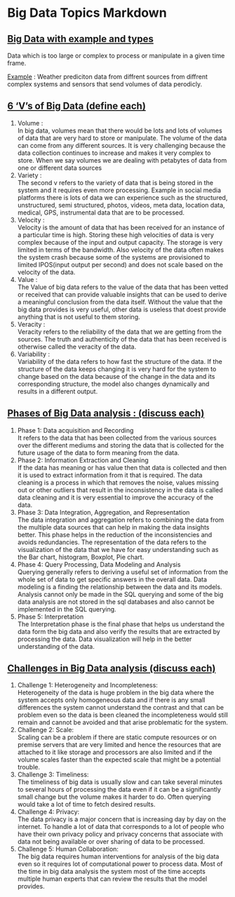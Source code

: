 # Big Data Topics Markdown
 
## <ins> Big Data with example and types</ins>
Data which is too large or complex to process or manipulate in a given time frame.

<ins>Example</ins> : Weather prediciton data from diffrent sources from diffrent complex systems and sensors that send volumes of data perodicly. <br> 
## <ins> 6 ‘V’s of Big Data (define each)
1. Volume :<br>
	In big data, volumes mean that there would be lots and lots  of volumes of data that are very hard to store or manipulate. The volume of the data can come from any different sources. It is very challenging because the data collection continues to increase and makes it very complex to store. When we say volumes we are dealing with petabytes of data from one or different data sources 
2. Variety :<br>
	The second v refers to the variety of data that is being stored in the system and it requires even more processing. Example in social media platforms there is lots of data we can experience such as the structured, unstructured, semi structured, photos, videos, meta data, location data, medical, GPS, instrumental data that are to be processed. 
3. Velocity : <br>
	Velocity is the amount of data that has been received for an instance of a particular time is high. Storing these high velocities of data is very complex because of the input and output capacity. The storage is very limited in terms of the bandwidth. Also velocity of the data often makes the system crash because some of the systems are provisioned to limited IPOS(input output per second) and does not scale based on the velocity of the data.   
4. Value : <br> 
	The Value of big data refers to the value of the data that has been vetted or received that can provide valuable insights that can be used to derive a meaningful conclusion from the data itself. Without the value that the big data provides is very useful, other data is useless that doest provide anything that is not useful to them storing.
5. Veracity :<br>
	Veracity refers to the reliability of the data that we are getting from the sources. The truth and authenticity of the data that has been received is otherwise called the veracity of the data.
6. Variability : <br>
	Variability of the data refers to how fast the structure of the data. If the structure of the data keeps changing it is very hard for the system to change based on the data because of the change in the data and its corresponding structure, the model also changes dynamically and results in a different output. 

## <ins> Phases of Big Data analysis : (discuss each)
1. Phase 1: Data acquisition and Recording<br> 
	It refers to the data that has been collected from the various sources over the different mediums and storing the data that is collected for the future usage of the data to form meaning from the data. 
2. Phase 2: Information Extraction and Cleaning<br>
	If the data has meaning or has value then that data is collected and then it is used to extract information from it that is required. The data cleaning is a process in which that removes the noise, values missing out or other outliers that result in the inconsistency in the data is called data cleaning and it is very essential to improve the accuracy of the data. 
3. Phase 3: Data Integration, Aggregation, and Representation<br>
	The data integration and aggregation refers to combining the data from the multiple data sources that can help in making the data insights better. This phase helps in the reduction of the inconsistencies and avoids redundancies. The representation of the data refers to the visualization of the data that we have for easy understanding such as the Bar chart, histogram, Boxplot, Pie chart.
4. Phase 4: Query Processing, Data Modeling and Analysis<br>
	Querying generally refers to deriving a useful set of information from the whole set of data to get specific answers in the overall data. Data modeling is a finding the relationship between the data and its models. Analysis cannot only be made in the SQL querying and some of the big data analysis are not stored in the sql databases and also cannot be implemented in the SQL querying. 
5. Phase 5: Interpretation<br> 
	The Interpretation phase is the final phase that helps us understand the data form the big data and also verify the results that are extracted by processing the data. Data visualization will help in the better understanding of the data.
	
## <ins> Challenges in Big Data analysis (discuss each)
1. Challenge 1: Heterogeneity and Incompleteness:<br>
	Heterogeneity of the data is huge problem in the big data where the system accepts only homogeneous data and if there is any small differences the system cannot understand the contrast and that can be problem even so the data is been cleaned the incompleteness would still remain and cannot be avoided and that arise problematic for the system.	
2. Challenge 2: Scale:<br>
	Scaling can be a problem if there are static compute resources or on premise servers that are very limited and hence the resources that are attached to it like storage and processors are also limited and if the volume scales faster than the expected scale that might be a potential trouble.
3. Challenge 3: Timeliness:<br>
	The timeliness of big data is usually slow and can take several minutes to several hours of processing the data even if it can be a significantly small change but the volume makes it harder to do. Often querying would take a lot of time to fetch desired results.
4. Challenge 4: Privacy:<br>The data privacy is a major concern that is increasing day by day on the internet. To handle a lot of data that corresponds to a lot of people who have their own privacy policy and privacy concerns that associate with data not being available or over sharing of data to be processed. 
5. Challenge 5: Human Collaboration:<br>
	The big data requires human interventions for analysis of the big data even so it requires lot of computational power to process data. Most of the time in big data analysis the system most of the time accepts multiple human experts that can review the results that the model provides. 
